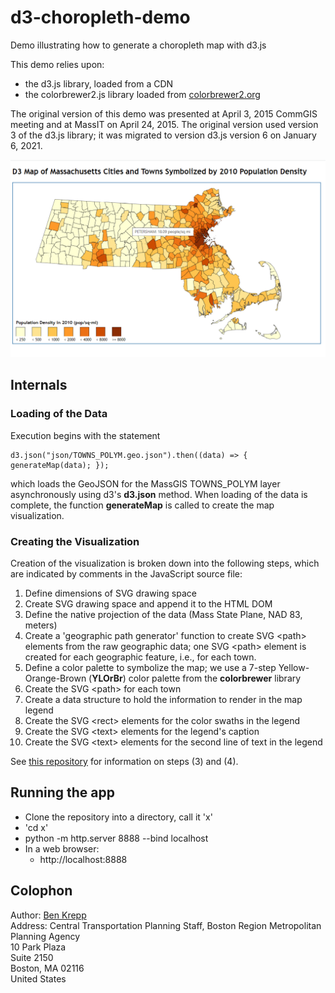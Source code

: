 # d3-choropleth-demo
Demo illustrating how to generate a choropleth map with d3.js

This demo relies upon:
* the d3.js library, loaded from a CDN
* the colorbrewer2.js library loaded from [colorbrewer2.org](https://colorbrewer2.org)

The original version of this demo was presented at April 3, 2015 CommGIS meeting and at MassIT on April 24, 2015.
The original version used version 3 of the d3.js library; it was migrated to version d3.js version 6 on January 6, 2021.

<img src="img/d3-choropleth-map.png"/>

## Internals
### Loading of the Data
Execution begins with the statement
```
d3.json("json/TOWNS_POLYM.geo.json").then((data) => { generateMap(data); });
```
which loads the GeoJSON for the MassGIS TOWNS_POLYM layer asynchronously using d3's __d3.json__ method.
When loading of the data is complete, the function __generateMap__ is called to create the map visualization.

### Creating the Visualization
Creation of the visualization is broken down into the following steps,
which are indicated by comments in the JavaScript source file:
1. Define dimensions of SVG drawing space
2. Create SVG drawing space and append it to the HTML DOM
3. Define the native projection of the data (Mass State Plane, NAD 83, meters)
4. Create a 'geographic path generator' function to create SVG \<path\> elements from the raw geographic data;
   one SVG \<path\> element is created for each geographic feature, i.e., for each town.
5. Define a color palette to symbolize the map; we use a 7-step Yellow-Orange-Brown (__YLOrBr__) color palette
from the __colorbrewer__ library
6. Create the SVG \<path\> for each town
7. Create a data structure to hold the information to render in the map legend
8. Create the SVG \<rect\> elements for the color swaths in the legend
9. Create the SVG \<text\> elements for the legend's caption
10. Create the SVG \<text\> elements for the second line of text in the legend


See [this repository](https://github.com/CTPSSTAFF/d3-thematic-map-demo) for information on steps \(3\) and \(4\).

## Running the app
* Clone the repository into a directory, call it 'x'
* 'cd x'
* python -m http.server 8888 --bind localhost
* In a web browser:
  * http://localhost:8888


## Colophon
Author: [Ben Krepp](mailto:bkrepp@ctps.org)  
Address: Central Transportation Planning Staff, Boston Region Metropolitan Planning Agency  
10 Park Plaza  
Suite 2150  
Boston, MA 02116  
United States
